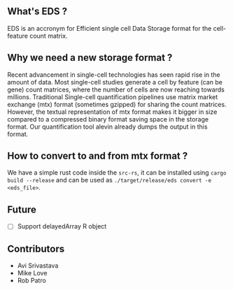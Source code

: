 ## What's EDS ?
EDS is an accronym for Efficient single cell Data Storage format for the cell-feature count matrix.

## Why we need a new storage format ?
Recent advancement in single-cell technologies has seen rapid rise in the amount of data. Most single-cell studies generate a cell by feature (can be gene) count matrices, where the number of cells are now reaching towards millions. Traditional Single-cell quantification pipelines use matrix market exchange (mtx) format (sometimes gzipped) for sharing the count matrices. However, the textual representation of mtx format makes it bigger in size compared to a compressed binary format saving space in the storage format. Our quantification tool alevin already dumps the output in this format.

## How to convert to and from mtx format ?
We have a simple rust code inside the `src-rs`, it can be installed using `cargo build --release` and can be used as `./target/release/eds convert -e <eds_file>`.

## Future 
- [ ] Support delayedArray R object

## Contributors
- Avi Srivastava
- Mike Love
- Rob Patro
